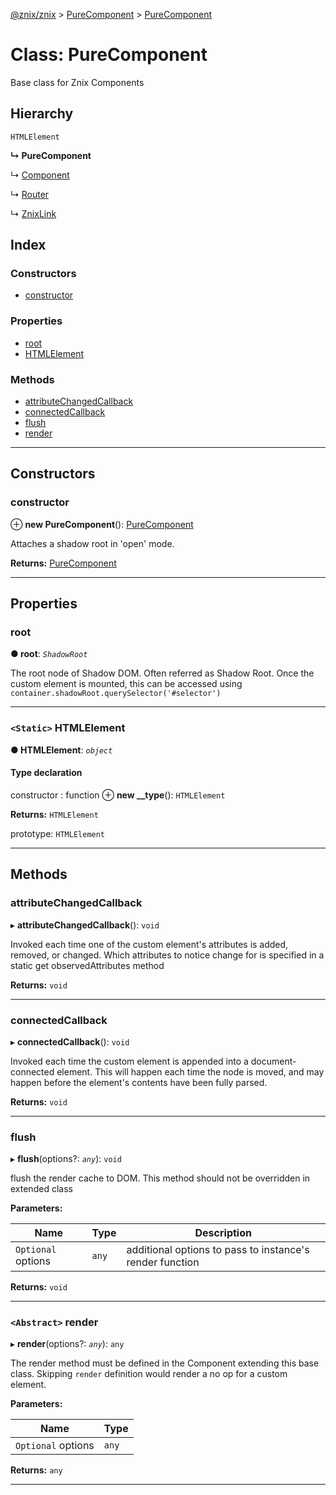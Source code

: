 [@znix/znix](../README.md) > [PureComponent](../modules/purecomponent.md) > [PureComponent](../classes/purecomponent.purecomponent-1.md)

# Class: PureComponent

Base class for Znix Components

## Hierarchy

 `HTMLElement`

**↳ PureComponent**

↳  [Component](component.component-1.md)

↳  [Router](router.router-1.md)

↳  [ZnixLink](router.znixlink.md)

## Index

### Constructors

* [constructor](purecomponent.purecomponent-1.md#constructor)

### Properties

* [root](purecomponent.purecomponent-1.md#root)
* [HTMLElement](purecomponent.purecomponent-1.md#htmlelement)

### Methods

* [attributeChangedCallback](purecomponent.purecomponent-1.md#attributechangedcallback)
* [connectedCallback](purecomponent.purecomponent-1.md#connectedcallback)
* [flush](purecomponent.purecomponent-1.md#flush)
* [render](purecomponent.purecomponent-1.md#render)

---

## Constructors

<a id="constructor"></a>

###  constructor

⊕ **new PureComponent**(): [PureComponent](purecomponent.purecomponent-1.md)

Attaches a shadow root in 'open' mode.

**Returns:** [PureComponent](purecomponent.purecomponent-1.md)

___

## Properties

<a id="root"></a>

###  root

**● root**: *`ShadowRoot`*

The root node of Shadow DOM. Often referred as Shadow Root. Once the custom element is mounted, this can be accessed using `container.shadowRoot.querySelector('#selector')`

___
<a id="htmlelement"></a>

### `<Static>` HTMLElement

**● HTMLElement**: *`object`*

#### Type declaration

 constructor : function
⊕ **new __type**(): `HTMLElement`

**Returns:** `HTMLElement`

 prototype: `HTMLElement`

___

## Methods

<a id="attributechangedcallback"></a>

###  attributeChangedCallback

▸ **attributeChangedCallback**(): `void`

Invoked each time one of the custom element's attributes is added, removed, or changed. Which attributes to notice change for is specified in a static get observedAttributes method

**Returns:** `void`

___
<a id="connectedcallback"></a>

###  connectedCallback

▸ **connectedCallback**(): `void`

Invoked each time the custom element is appended into a document-connected element. This will happen each time the node is moved, and may happen before the element's contents have been fully parsed.

**Returns:** `void`

___
<a id="flush"></a>

###  flush

▸ **flush**(options?: *`any`*): `void`

flush the render cache to DOM. This method should not be overridden in extended class

**Parameters:**

| Name | Type | Description |
| ------ | ------ | ------ |
| `Optional` options | `any` |  additional options to pass to instance's render function |

**Returns:** `void`

___
<a id="render"></a>

### `<Abstract>` render

▸ **render**(options?: *`any`*): `any`

The render method must be defined in the Component extending this base class. Skipping `render` definition would render a no op for a custom element.

**Parameters:**

| Name | Type |
| ------ | ------ |
| `Optional` options | `any` |

**Returns:** `any`

___

